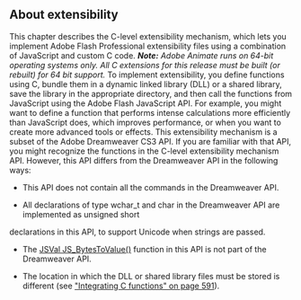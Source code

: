## About extensibility

This chapter describes the C-level extensibility mechanism, which lets you implement Adobe Flash Professional extensibility files using a combination of JavaScript and custom C code.
***Note:** Adobe Animate runs on 64-bit operating systems only. All C extensions for this release must be built (or rebuilt) for 64 bit support.*
To implement extensibility, you define functions using C, bundle them in a dynamic linked library (DLL) or a shared library, save the library in the appropriate directory, and then call the functions from JavaScript using the Adobe Flash JavaScript API.
For example, you might want to define a function that performs intense calculations more efficiently than JavaScript does, which improves performance, or when you want to create more advanced tools or effects.
This extensibility mechanism is a subset of the Adobe Dreamweaver CS3 API. If you are familiar with that API, you might recognize the functions in the C-level extensibility mechanism API. However, this API differs from the Dreamweaver API in the following ways:

-   This API does not contain all the commands in the Dreamweaver API.

-   All declarations of type wchar\_t and char in the Dreamweaver API are implemented as unsigned short

declarations in this API, to support Unicode when strings are passed.

-   The [JSVal JS\_BytesToValue()](#_bookmark1180) function in this API is not part of the Dreamweaver API.

-   The location in which the DLL or shared library files must be stored is different (see ["Integrating C functions" on page 591](#Integrating_C_functions)).

<span id="Integrating_C_functions" class="anchor"></span>

